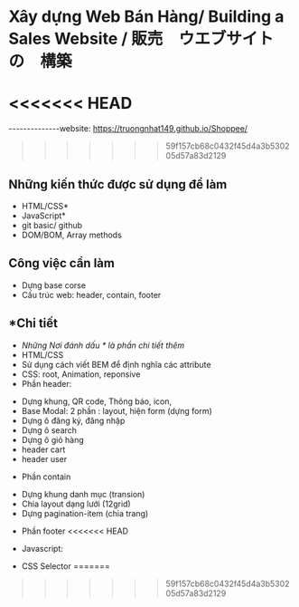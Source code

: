 # Xây dựng Web Bán Hàng/ Building a Sales Website / 販売　ウエブサイト　の　構築

<<<<<<< HEAD
=======
--------------website: https://truongnhat149.github.io/Shoppee/


>>>>>>> 59f157cb68c0432f45d4a3b530205d57a83d2129
## Những kiến thức được sử dụng để làm
- HTML/CSS*
- JavaScript*
- git basic/ github
- DOM/BOM, Array methods

## Công việc cần làm  
- Dựng base corse
- Cấu trúc web: header, contain, footer

## *Chi tiết
- *Những Nơi đánh dấu * là phần chi tiết thêm*
- HTML/CSS
- Sử dụng cách viết BEM để định nghĩa các attribute
- CSS: root, Animation, reponsive
- Phần header: 
+  Dựng khung, QR code, Thông báo, icon,
+  Base Modal: 2 phần : layout, hiện form (dựng form)
+  Dựng ô đăng ký, đăng nhập
+  Dựng ô search
+  Dựng ô giỏ hàng
+  header cart
+  header user
- Phần contain
+  Dựng khung danh mục (transion)
+  Chia layout dạng lưới (12grid)
+  Dựng pagination-item (chia trang)
- Phần footer 
<<<<<<< HEAD

- Javascript:
+ CSS Selector
=======
>>>>>>> 59f157cb68c0432f45d4a3b530205d57a83d2129
